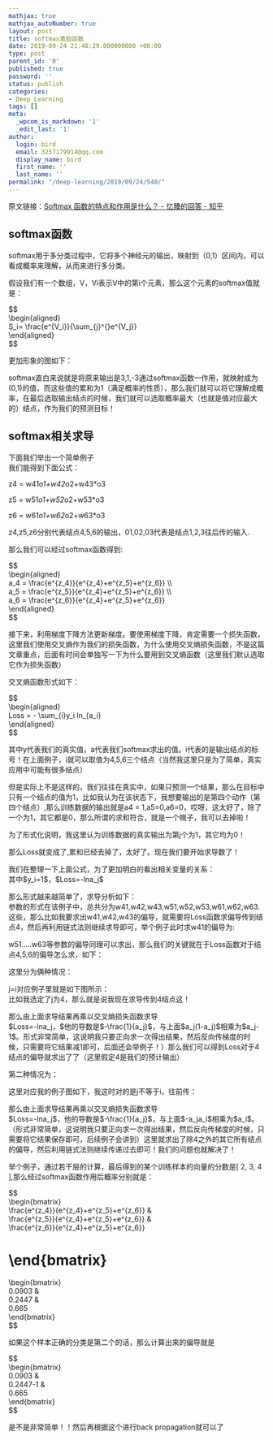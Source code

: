 ```yaml
---
mathjax: true
mathjax_autoNumber: true
layout: post
title: softmax激励函数
date: 2019-09-24 21:48:29.000000000 +08:00
type: post
parent_id: '0'
published: true
password: ''
status: publish
categories:
- Deep Learning
tags: []
meta:
  _wpcom_is_markdown: '1'
  _edit_last: '1'
author:
  login: bird
  email: 3257179914@qq.com
  display_name: bird
  first_name: ''
  last_name: ''
permalink: "/deep-learning/2019/09/24/540/"
---
```

<p>原文链接：<a href="https://www.zhihu.com/question/23765351/answer/240869755">Softmax 函数的特点和作用是什么？ - 忆臻的回答 - 知乎</a></p>
<h2>softmax函数</h2>
<p>softmax用于多分类过程中，它将多个神经元的输出，映射到（0,1）区间内，可以看成概率来理解，从而来进行多分类。</p>
<p>假设我们有一个数组，V，Vi表示V中的第i个元素，那么这个元素的softmax值就是：</p>
<p>$$<br />
\begin{aligned}<br />
S_i= \frac{e^{V_i}}{\sum_{j}^{}e^{V_j}}<br />
\end{aligned}<br />
$$</p>
<p>更加形象的图如下：<br />
<img src="https://pic2.zhimg.com/80/v2-87b232ab0e292a536e94b73952caadd0_hd.jpg" alt="" /></p>
<p><!--more--></p>
<p>softmax直白来说就是将原来输出是3,1,-3通过softmax函数一作用，就映射成为(0,1)的值，而这些值的累和为1（满足概率的性质），那么我们就可以将它理解成概率，在最后选取输出结点的时候，我们就可以选取概率最大（也就是值对应最大的）结点，作为我们的预测目标！</p>
<h2>softmax相关求导</h2>
<p>下面我们举出一个简单例子<br />
<img src="https://pic1.zhimg.com/80/v2-284da728c54de850e34573d6fe682965_hd.jpg" alt="" /><br />
我们能得到下面公式：</p>
<p>z4 = w41<em>o1+w42</em>o2+w43*o3</p>
<p>z5 = w51<em>o1+w52</em>o2+w53*o3</p>
<p>z6 = w61<em>o1+w62</em>o2+w63*o3</p>
<p>z4,z5,z6分别代表结点4,5,6的输出，01,02,03代表是结点1,2,3往后传的输入.</p>
<p>那么我们可以经过softmax函数得到:</p>
<p>$$<br />
\begin{aligned}<br />
a_4 = \frac{e^{z_4}}{e^{z_4}+e^{z_5}+e^{z_6}} &#92;\<br />
a_5 = \frac{e^{z_5}}{e^{z_4}+e^{z_5}+e^{z_6}} &#92;\<br />
a_6 = \frac{e^{z_6}}{e^{z_4}+e^{z_5}+e^{z_6}}<br />
\end{aligned}<br />
$$</p>
<p>接下来，利用梯度下降方法更新梯度。要使用梯度下降，肯定需要一个损失函数，这里我们使用交叉熵作为我们的损失函数，为什么使用交叉熵损失函数，不是这篇文章重点，后面有时间会单独写一下为什么要用到交叉熵函数（这里我们默认选取它作为损失函数）</p>
<p>交叉熵函数形式如下：</p>
<p>$$<br />
\begin{aligned}<br />
Loss = - \sum_{i}y_i ln_{a_i}<br />
\end{aligned}<br />
$$</p>
<p>其中y代表我们的真实值，a代表我们softmax求出的值。i代表的是输出结点的标号！在上面例子，i就可以取值为4,5,6三个结点（当然我这里只是为了简单，真实应用中可能有很多结点）</p>
<p>但是实际上不是这样的，我们往往在真实中，如果只预测一个结果，那么在目标中只有一个结点的值为1，比如我认为在该状态下，我想要输出的是第四个动作（第四个结点）,那么训练数据的输出就是a4 = 1,a5=0,a6=0，哎呀，这太好了，除了一个为1，其它都是0，那么所谓的求和符合，就是一个幌子，我可以去掉啦！</p>
<p>为了形式化说明，我这里认为训练数据的真实输出为第j个为1，其它均为0！</p>
<p>那么Loss就变成了,累和已经去掉了，太好了。现在我们要开始求导数了！</p>
<p>我们在整理一下上面公式，为了更加明白的看出相关变量的关系：<br />
其中$y_i=1$，$Loss=-lna_j$</p>
<p>那么形式越来越简单了，求导分析如下：<br />
参数的形式在该例子中，总共分为w41,w42,w43,w51,w52,w53,w61,w62,w63.这些，那么比如我要求出w41,w42,w43的偏导，就需要将Loss函数求偏导传到结点4，然后再利用链式法则继续求导即可，举个例子此时求w41的偏导为:<br />
<img src="https://pic4.zhimg.com/80/v2-b345590cc09867302a22071e69b1f81e_hd.jpg" alt="" /></p>
<p>w51.....w63等参数的偏导同理可以求出，那么我们的关键就在于Loss函数对于结点4,5,6的偏导怎么求，如下：</p>
<p>这里分为俩种情况：<br />
<img src="https://pic3.zhimg.com/80/v2-da652b68fb126c709e69eda674fb42be_hd.jpg" alt="" /></p>
<p>j=i对应例子里就是如下图所示：<br />
比如我选定了j为4，那么就是说我现在求导传到4结点这！<br />
<img src="https://pic3.zhimg.com/80/v2-40a344cb96d81d30aec0d91a95a04409_hd.jpg" alt="" /></p>
<p>那么由上面求导结果再乘以交叉熵损失函数求导<br />
$Loss=-lna_j，$他的导数是$-\frac{1}{a_j}$，与上面$a_j(1-a_j)$相乘为$a_j-1$。形式非常简单，这说明我只要正向求一次得出结果，然后反向传梯度的时候，只需要将它结果减1即可，后面还会举例子！）那么我们可以得到Loss对于4结点的偏导就求出了了（这里假定4是我们的预计输出）</p>
<p>第二种情况为：<br />
<img src="https://pic1.zhimg.com/80/v2-fa3ff8ff1c781e259a15b36b85c65fcc_hd.jpg" alt="" /></p>
<p>这里对应我的例子图如下，我这时对的是j不等于i，往前传：<br />
<img src="https://pic4.zhimg.com/80/v2-a4edb7767bfed190991e86cbdaa472cc_hd.jpg" alt="" /></p>
<p>那么由上面求导结果再乘以交叉熵损失函数求导<br />
$Loss=-lna_j$，他的导数是$-\frac{1}{a_j}$，与上面$-a_ja_i$相乘为$a_i$。（形式非常简单，这说明我只要正向求一次得出结果，然后反向传梯度的时候，只需要将它结果保存即可，后续例子会讲到）这里就求出了除4之外的其它所有结点的偏导，然后利用链式法则继续传递过去即可！我们的问题也就解决了！</p>
<p>举个例子，通过若干层的计算，最后得到的某个训练样本的向量的分数是[ 2, 3, 4 ],那么经过softmax函数作用后概率分别就是：</p>
<p>$$<br />
\begin{bmatrix}<br />
\frac{e^{z_4}}{e^{z_4}+e^{z_5}+e^{z_6}} &amp;<br />
\frac{e^{z_5}}{e^{z_4}+e^{z_5}+e^{z_6}} &amp;<br />
\frac{e^{z_6}}{e^{z_4}+e^{z_5}+e^{z_6}}</p>
<h1>\end{bmatrix}</h1>
<p>\begin{bmatrix}<br />
0.0903 &amp;<br />
0.2447 &amp;<br />
0.665<br />
\end{bmatrix}<br />
$$</p>
<p>如果这个样本正确的分类是第二个的话，那么计算出来的偏导就是</p>
<p>$$<br />
\begin{bmatrix}<br />
0.0903 &amp;<br />
0.2447-1 &amp;<br />
0.665<br />
\end{bmatrix}<br />
$$</p>
<p>是不是非常简单！！然后再根据这个进行back propagation就可以了</p>



